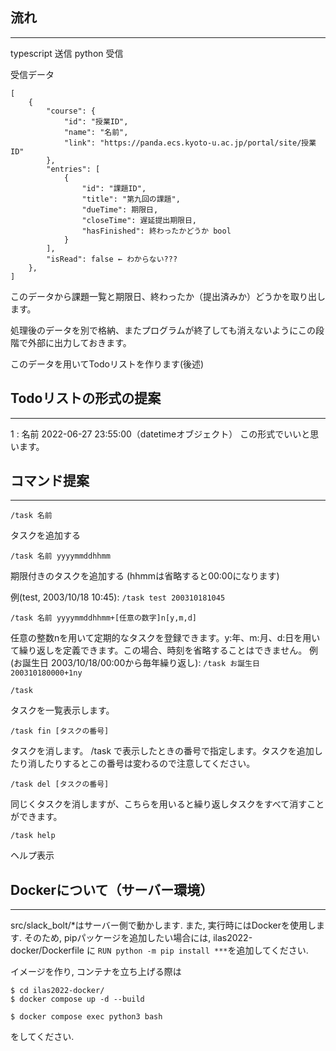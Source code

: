 ## 流れ
---
typescript 送信
python 受信

受信データ
```
[
    {
        "course": {
            "id": "授業ID",
            "name": "名前",
            "link": "https://panda.ecs.kyoto-u.ac.jp/portal/site/授業ID"
        },
        "entries": [
            {
                "id": "課題ID",
                "title": "第九回の課題",
                "dueTime": 期限日,
                "closeTime": 遅延提出期限日,
                "hasFinished": 終わったかどうか bool
            }
        ],
        "isRead": false ← わからない???
    },
]
```

このデータから課題一覧と期限日、終わったか（提出済みか）どうかを取り出します。

処理後のデータを別で格納、またプログラムが終了しても消えないようにこの段階で外部に出力しておきます。

このデータを用いてTodoリストを作ります(後述)

## Todoリストの形式の提案
---
1 : 名前 2022-06-27 23:55:00（datetimeオブジェクト）
この形式でいいと思います。

## コマンド提案
---------------------------------------------------------------------------------------
 ```/task 名前```

タスクを追加する

```/task 名前 yyyymmddhhmm```

期限付きのタスクを追加する (hhmmは省略すると00:00になります) 

例(test, 2003/10/18 10:45): ```/task test 200310181045```

```/task 名前 yyyymmddhhmm+[任意の数字]n[y,m,d]```

任意の整数nを用いて定期的なタスクを登録できます。y:年、m:月、d:日を用いて繰り返しを定義できます。この場合、時刻を省略することはできません。
 例(お誕生日 2003/10/18/00:00から毎年繰り返し): ```/task お誕生日 200310180000+1ny```

```/task```

タスクを一覧表示します。 

```/task fin [タスクの番号]```

タスクを消します。 /task で表示したときの番号で指定します。タスクを追加したり消したりするとこの番号は変わるので注意してください。 

```/task del [タスクの番号]```

同じくタスクを消しますが、こちらを用いると繰り返しタスクをすべて消すことができます。 

```/task help```

ヘルプ表示

## Dockerについて（サーバー環境）
---
src/slack_bolt/*はサーバー側で動かします.
また, 実行時にはDockerを使用します.
そのため, pipパッケージを追加したい場合には, ilas2022-docker/Dockerfile に ```RUN python -m pip install ***```を追加してください. 

イメージを作り, コンテナを立ち上げる際は
```
$ cd ilas2022-docker/
$ docker compose up -d --build

$ docker compose exec python3 bash
```
をしてください. 
